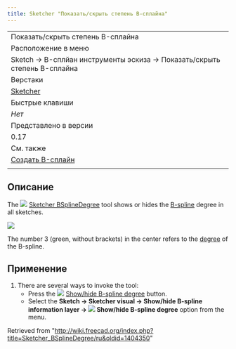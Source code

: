 ```yaml
---
title: Sketcher "Показать/скрыть степень B-сплайна"
---
```

|  |
| --- |
| Показать/скрыть степень B-сплайна |
| Расположение в меню |
| Sketch → B-сплйан инструменты эскиза → Показать/скрыть степень B-сплайна |
| Верстаки |
| [Sketcher](/Sketcher_Workbench/ru "Sketcher Workbench/ru") |
| Быстрые клавиши |
| *Нет* |
| Представлено в версии |
| 0.17 |
| См. также |
| [Создать B-сплайн](/Sketcher_CompCreateBSpline/ru "Sketcher CompCreateBSpline/ru") |
|  |

## Описание

The ![](/images/Sketcher_BSplineDegree.svg) [Sketcher BSplineDegree](/Sketcher_BSplineDegree "Sketcher BSplineDegree") tool shows or hides the [B-spline](/B-Splines "B-Splines") degree in all sketches.

![](/images/Sketcher_B-spline_example01.png)

The number 3 (green, without brackets) in the center refers to the [degree](/Sketcher_BSplineIncreaseDegree "Sketcher BSplineIncreaseDegree") of the B-spline.

## Применение

1. There are several ways to invoke the tool:
   * Press the ![](/images/Sketcher_BSplineDegree.svg) [Show/hide B-spline degree](/Sketcher_BSplineDegree "Sketcher BSplineDegree") button.
   * Select the **Sketch → Sketcher visual → Show/hide B-spline information layer → ![](/images/Sketcher_BSplineDegree.svg) Show/hide B-spline degree** option from the menu.

Retrieved from "<http://wiki.freecad.org/index.php?title=Sketcher_BSplineDegree/ru&oldid=1404350>"